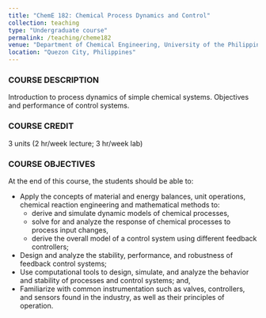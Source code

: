 ```yaml
---
title: "ChemE 182: Chemical Process Dynamics and Control"
collection: teaching
type: "Undergraduate course"
permalink: /teaching/cheme182
venue: "Department of Chemical Engineering, University of the Philippines, Diliman"
location: "Quezon City, Philippines"
---
```


### COURSE DESCRIPTION
Introduction to process dynamics of simple chemical systems. Objectives and performance of control systems.

### COURSE CREDIT
3 units (2 hr/week lecture; 3 hr/week lab)

### COURSE OBJECTIVES
At the end of this course, the students should be able to:
* Apply the concepts of material and energy balances, unit operations, chemical reaction engineering and mathematical methods to:
	* derive and simulate dynamic models of chemical processes,
	* solve for and analyze the response of chemical processes to process input changes,
	* derive the overall model of a control system using different feedback controllers;
* Design and analyze the stability, performance, and robustness of feedback control systems;
* Use computational tools to design, simulate, and analyze the behavior and stability of processes and control systems; and,
* Familiarize with common instrumentation such as valves, controllers, and sensors found in the industry, as well as their principles of operation.
